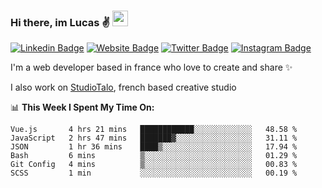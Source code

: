 ### Hi there, im Lucas ✌️ <img src="https://media.giphy.com/media/hvRJCLFzcasrR4ia7z/giphy.gif" width="25px">
[![Linkedin Badge](https://img.shields.io/badge/-LinkedIn-0e76a8?style=flat-square&logo=Linkedin&logoColor=white)](https://www.linkedin.com/in/lucasbellier/)
[![Website Badge](https://img.shields.io/badge/Website-3b5998?style=flat-square&logo=google-chrome&logoColor=white)](https://lucasblr.fr)
[![Twitter Badge](https://img.shields.io/badge/-Twitter-00acee?style=flat-square&logo=Twitter&logoColor=white)](https://twitter.com/ImJustLucas_)
[![Instagram Badge](https://img.shields.io/badge/-Instagram-e4405f?style=flat-square&logo=Instagram&logoColor=white)](https://instagram.com/luuucas.blr/)

I'm a web developer based in france who love to create and share ✨

I also work on [StudioTalo](https://talodev.fr), french based creative studio

📊 **This Week I Spent My Time On:**
<!--START_SECTION:waka-->

```text
Vue.js       4 hrs 21 mins   ████████████░░░░░░░░░░░░░   48.58 %
JavaScript   2 hrs 47 mins   ███████▓░░░░░░░░░░░░░░░░░   31.11 %
JSON         1 hr 36 mins    ████▒░░░░░░░░░░░░░░░░░░░░   17.94 %
Bash         6 mins          ▒░░░░░░░░░░░░░░░░░░░░░░░░   01.29 %
Git Config   4 mins          ▒░░░░░░░░░░░░░░░░░░░░░░░░   00.83 %
SCSS         1 min           ░░░░░░░░░░░░░░░░░░░░░░░░░   00.19 %
```

<!--END_SECTION:waka-->
